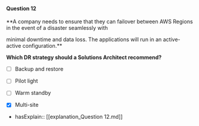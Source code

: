 #### Question  12

**A company needs to ensure that they can failover between AWS Regions in the event of a disaster seamlessly with

minimal downtime and data loss. The applications will run in an active-active configuration.**

**Which DR strategy should a Solutions Architect recommend?**

- [ ] Backup and restore

- [ ] Pilot light

- [ ] Warm standby

- [x] Multi-site

- hasExplain:: [[explanation_Question  12.md]]
